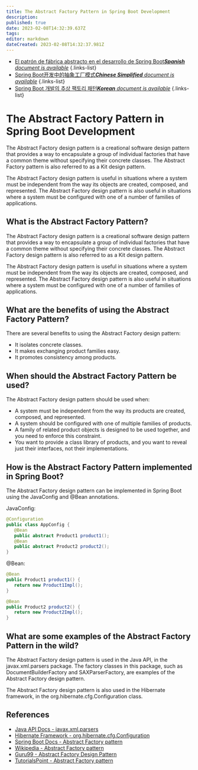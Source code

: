 ```yaml
---
title: The Abstract Factory Pattern in Spring Boot Development
description: 
published: true
date: 2023-02-08T14:32:39.637Z
tags: 
editor: markdown
dateCreated: 2023-02-08T14:32:37.981Z
---
```


- [El patrón de fábrica abstracto en el desarrollo de Spring Boot***Spanish** document is available*](/es/Knowledge-base/Spring-Boot/the-abstract-factory-pattern-in-spring-boot-development)
{.links-list}
- [Spring Boot开发中的抽象工厂模式***Chinese Simplified** document is available*](/zh/Knowledge-base/Spring-Boot/the-abstract-factory-pattern-in-spring-boot-development)
{.links-list}
- [Spring Boot 개발의 추상 팩토리 패턴***Korean** document is available*](/ko/Knowledge-base/Spring-Boot/the-abstract-factory-pattern-in-spring-boot-development)
{.links-list}


# The Abstract Factory Pattern in Spring Boot Development

The Abstract Factory design pattern is a creational software design pattern that provides a way to encapsulate a group of individual factories that have a common theme without specifying their concrete classes. The Abstract Factory pattern is also referred to as a Kit design pattern.

The Abstract Factory design pattern is useful in situations where a system must be independent from the way its objects are created, composed, and represented. The Abstract Factory design pattern is also useful in situations where a system must be configured with one of a number of families of applications.

## What is the Abstract Factory Pattern?

The Abstract Factory design pattern is a creational software design pattern that provides a way to encapsulate a group of individual factories that have a common theme without specifying their concrete classes. The Abstract Factory design pattern is also referred to as a Kit design pattern.

The Abstract Factory design pattern is useful in situations where a system must be independent from the way its objects are created, composed, and represented. The Abstract Factory design pattern is also useful in situations where a system must be configured with one of a number of families of applications.

## What are the benefits of using the Abstract Factory Pattern?

There are several benefits to using the Abstract Factory design pattern:

- It isolates concrete classes.
- It makes exchanging product families easy.
- It promotes consistency among products.

## When should the Abstract Factory Pattern be used?

The Abstract Factory design pattern should be used when:

- A system must be independent from the way its products are created, composed, and represented.
- A system should be configured with one of multiple families of products.
- A family of related product objects is designed to be used together, and you need to enforce this constraint.
- You want to provide a class library of products, and you want to reveal just their interfaces, not their implementations.

## How is the Abstract Factory Pattern implemented in Spring Boot?

The Abstract Factory design pattern can be implemented in Spring Boot using the JavaConfig and @Bean annotations.

JavaConfig:

```java
@Configuration
public class AppConfig {
   @Bean
   public abstract Product1 product1();
   @Bean
   public abstract Product2 product2();
}
```

@Bean:

```java
@Bean
public Product1 product1() {
   return new Product1Impl();
}

@Bean
public Product2 product2() {
   return new Product2Impl();
}
```

## What are some examples of the Abstract Factory Pattern in the wild?

The Abstract Factory design pattern is used in the Java API, in the javax.xml.parsers package. The factory classes in this package, such as DocumentBuilderFactory and SAXParserFactory, are examples of the Abstract Factory design pattern.

The Abstract Factory design pattern is also used in the Hibernate framework, in the org.hibernate.cfg.Configuration class.

## References

- [Java API Docs - javax.xml.parsers](https://docs.oracle.com/javase/8/docs/api/javax/xml/parsers/package-summary.html)
- [Hibernate Framework - org.hibernate.cfg.Configuration](http://docs.jboss.org/hibernate/orm/5.0/javadocs/org/hibernate/cfg/Configuration.html)
- [Spring Boot Docs - Abstract Factory pattern](https://docs.spring.io/spring-boot/docs/current/reference/htmlsingle/#beans-java-config-abstractfactorybean)
- [Wikipedia - Abstract Factory pattern](https://en.wikipedia.org/wiki/Abstract_factory_pattern)
- [Guru99 - Abstract Factory Design Pattern](https://www.guru99.com/abstract-factory-design-pattern.html)
- [TutorialsPoint - Abstract Factory pattern](https://www.tutorialspoint.com/design_pattern/abstract_factory_pattern.htm)